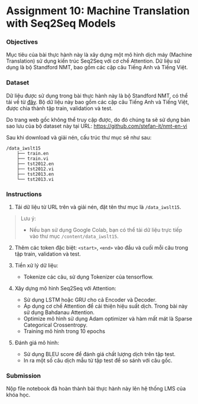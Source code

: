 # Assignment 10: Machine Translation with Seq2Seq Models

### Objectives

Mục tiêu của bài thực hành này là xây dựng một mô hình dịch máy (Machine Translation) sử dụng kiến trúc Seq2Seq với cơ chế Attention. Dữ liệu sử dụng là bộ Standford NMT, bao gồm các cặp câu Tiếng Anh và Tiếng Việt.

### Dataset

Dữ liệu được sử dụng trong bài thực hành này là bộ Standford NMT, có thể tải về từ [đây](https://nlp.stanford.edu/projects/nmt/data/). Bộ dữ liệu này bao gồm các cặp câu Tiếng Anh và Tiếng Việt, được chia thành tập train, validation và test.

Do trang web gốc không thể truy cập được, do đó chúng ta sẽ sử dụng bản sao lưu của bộ dataset này tại URL: https://github.com/stefan-it/nmt-en-vi

Sau khi download và giải nén, cấu trúc thư mục sẽ như sau:

```
/data_iwslt15
    ├── train.en
    ├── train.vi
    ├── tst2012.en
    ├── tst2012.vi
    ├── tst2013.en
    └── tst2013.vi
```

### Instructions

1. Tải dữ liệu từ URL trên và giải nén, đặt tên thư mục là `/data_iwslt15`.
> Lưu ý: 
> - Nếu bạn sử dụng Google Colab, bạn có thể tải dữ liệu trực tiếp vào thư mục `/content/data_iwslt15`.

2. Thêm các token đặc biệt: `<start>`, `<end>` vào đầu và cuối mỗi câu trong tập train, validation và test.

3. Tiền xử lý dữ liệu:
    - Tokenize các câu, sử dụng Tokenizer của tensorflow.

4. Xây dựng mô hình Seq2Seq với Attention:
    - Sử dụng LSTM hoặc GRU cho cả Encoder và Decoder.
    - Áp dụng cơ chế Attention để cải thiện hiệu suất dịch. Trong bài này sử dụng Bahdanau Attention.
    - Optimize mô hình sử dụng Adam optimizer và hàm mất mát là Sparse Categorical Crossentropy.
    - Training mô hình trong 10 epochs

5. Đánh giá mô hình:
    - Sử dụng BLEU score để đánh giá chất lượng dịch trên tập test.
    - In ra một số câu dịch mẫu từ tập test để so sánh với câu gốc.

### Submission
Nộp file notebook đã hoàn thành bài thực hành này lên hệ thống LMS của khóa học.
